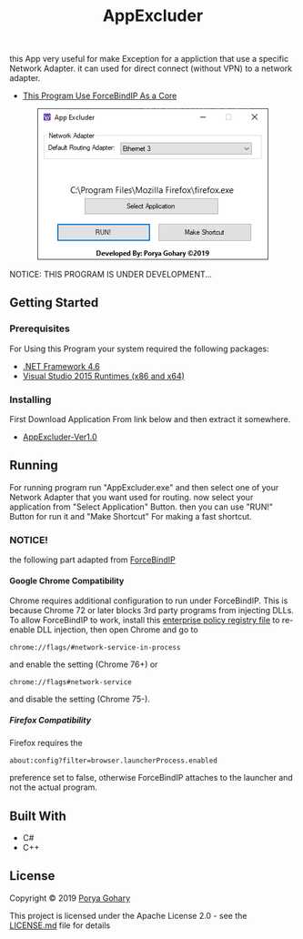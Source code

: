 <h1 align="center"> AppExcluder </h1> <br>

this App very useful for make Exception for a appliction that use a specific Network Adapter.
it can used for direct connect (without VPN) to a network adapter.
* [This Program Use ForceBindIP As a Core](https://r1ch.net/projects/forcebindip)

<p align="center">
  <img alt="AppExcluder" title="AppExcluder" src="https://github.com/porya-gohary/AppExcluder/blob/master/AppExcluder.png" >
</p>

NOTICE: THIS PROGRAM IS UNDER DEVELOPMENT...

## Getting Started

### Prerequisites

For Using this Program your system required the following packages:

* [.NET Framework 4.6](https://www.microsoft.com/en-gb/download/details.aspx?id=48130)
* [Visual Studio 2015 Runtimes (x86 and x64)](https://www.microsoft.com/en-us/download/details.aspx?id=52685)


### Installing

First Download Application From link below and then extract it somewhere.

* [AppExcluder-Ver1.0](https://porya-gohary.ir/AppExcluder-v1.0.zip)

## Running

For running program run "AppExcluder.exe" and then select one of your Network Adapter that you want used for routing. now select your application from "Select Application" Button. then you can use "RUN!" Button for run it and "Make Shortcut" For making a fast shortcut.

### NOTICE!
the following part adapted from [ForceBindIP](https://r1ch.net/projects/forcebindip)

#### Google Chrome Compatibility
Chrome requires additional configuration to run under ForceBindIP. This is because Chrome 72 or later blocks 3rd party programs from injecting DLLs. To allow ForceBindIP to work, install this [enterprise policy registry file](https://r1ch.net/assets/forcebindip/Chrome72.reg) to re-enable DLL injection, then open Chrome and go to
```
chrome://flags/#network-service-in-process
```
and enable the setting (Chrome 76+) or
```
chrome://flags#network-service
```
and disable the setting (Chrome 75-).

##### Firefox Compatibility
Firefox requires the
```
about:config?filter=browser.launcherProcess.enabled
```
preference set to false, otherwise ForceBindIP attaches to the launcher and not the actual program.

## Built With

* C#
* C++


## License
Copyright © 2019 [Porya Gohary](porya-gohary.ir)

This project is licensed under the Apache License 2.0 - see the [LICENSE.md](LICENSE.md) file for details
